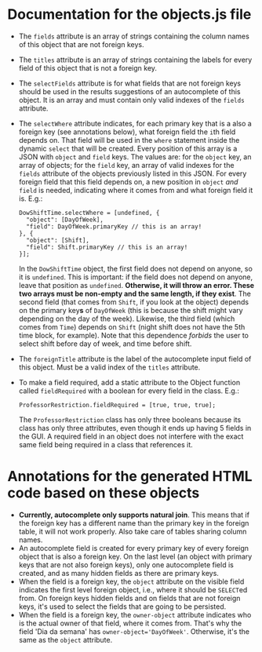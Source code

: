 # Documentation for the objects.js file

- The `fields` attribute is an array of strings containing the column names of this object that are not foreign keys.

- The `titles` attribute is an array of strings containing the labels for every field of this object that is not a foreign key.

- The `selectFields` attribute is for what fields that are not foreign keys should be used in the results suggestions of an autocomplete of this object. It is an array and must contain only valid indexes of the `fields` attribute.

- The `selectWhere` attribute indicates, for each primary key that is a also a foreign key (see annotations below), what foreign field the `i`th field depends on. That field will be used in the `where` statement inside the dynamic `select` that will be created.
  Every position of this array is a JSON with `object` and `field` keys. The values are: for the `object` key, an array of objects; for the `field` key, an array of valid indexes for the `fields` attribute of the objects previously listed in this JSON. For every foreign field that this field depends on, a new position in `object` *and* `field` is needed, indicating where it comes from and what foreign field it is. E.g.:

  ```
  DowShiftTime.selectWhere = [undefined, {
    "object": [DayOfWeek],
    "field": DayOfWeek.primaryKey // this is an array!
  }, {
    "object": [Shift],
    "field": Shift.primaryKey // this is an array!
  }];
  ```

  In the `DowShiftTime` object, the first field does not depend on anyone, so it is `undefined`. This is important: if the field does not depend on anyone, leave that position as `undefined`. **Otherwise, it will throw an error. These two arrays must be non-empty and the same length, if they exist**. The second field (that comes from `Shift`, if you look at the object) depends on the primary key**s** of `DayOfWeek` (this is because the shift might vary depending on the day of the week). Likewise, the third field (which comes from `Time`) depends on `Shift` (night shift does not have the 5th time block, for example). Note that this dependence *forbids* the user to select shift before day of week, and time before shift.

- The `foreignTitle` attribute is the label of the autocomplete input field of this object. Must be a valid index of the `titles` attribute.

- To make a field required, add a static attribute to the Object function called `fieldRequired` with a boolean for every field in the class. E.g.:
  ```
  ProfessorRestriction.fieldRequired = [true, true, true];
  ```
  The `ProfessorRestriction` class has only three booleans because its class has only three attributes, even though it ends up having 5 fields in the GUI. A required field in an object does not interfere with the exact same field being required in a class that references it.

# Annotations for the generated HTML code based on these objects

- **Currently, autocomplete only supports natural join**. This means that if the foreign key has a different name than the primary key in the foreign table, it will not work properly. Also take care of tables sharing column names.
- An autocomplete field is created for every primary key of every foreign object that is also a foreign key. On the last level (an object with primary keys that are not also foreign keys), only one autocomplete field is created, and as many hidden fields as there are primary keys.
- When the field is a foreign key, the `object` attribute on the visible field indicates the first level foreign object, i.e., where it should be `SELECT`ed from. On foreign keys hidden fields and on fields that are not foreign keys, it's used to select the fields that are going to be persisted.
- When the field is a foreign key, the `owner-object` attribute indicates who is the actual owner of that field, where it comes from. That's why the field 'Dia da semana' has `owner-object='DayOfWeek'`. Otherwise, it's the same as the `object` attribute.
